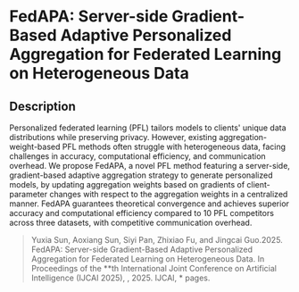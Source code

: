 # FedAPA: Server-side Gradient-Based Adaptive Personalized Aggregation for Federated Learning on Heterogeneous Data

## Description
Personalized federated learning (PFL) tailors models to clients' unique data distributions while preserving privacy. However, existing aggregation-weight-based PFL methods often struggle with heterogeneous data, facing challenges in accuracy, computational efficiency, and communication overhead. We propose FedAPA, a novel PFL method featuring a server-side, gradient-based adaptive aggregation strategy to generate personalized models, by updating aggregation weights based on gradients of client-parameter changes with respect to the aggregation weights in a centralized manner. FedAPA guarantees theoretical convergence and achieves superior accuracy and computational efficiency compared to 10 PFL competitors across three datasets, with competitive communication overhead.

> Yuxia Sun, Aoxiang Sun, Siyi Pan, Zhixiao Fu, and Jingcai Guo.2025. FedAPA: Server-side Gradient-Based Adaptive Personalized Aggregation for Federated Learning on Heterogeneous Data. In Proceedings of the **th International Joint Conference on Artificial Intelligence (IJCAI 2025), , 2025. IJCAI, * pages.
> 